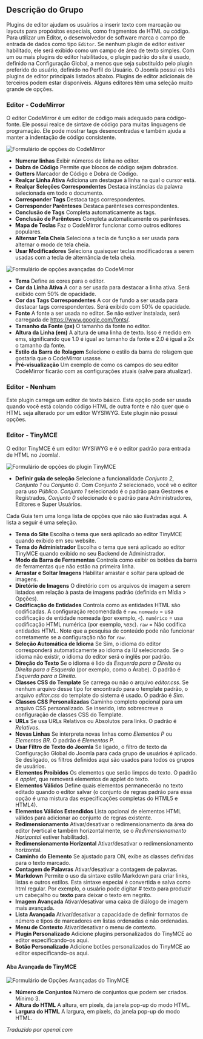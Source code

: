 <!-- Filename: Chunk4x:Extensions_Plugin_Manager_Edit_Editor_Group / Display title: Grupo de Editores  -->

## Descrição do Grupo

Plugins de editor ajudam os usuários a inserir texto com marcação ou layouts para propósitos especiais, como fragmentos de HTML ou código. Para utilizar um Editor, o desenvolvedor de software marca o campo de entrada de dados como tipo `Editor`. Se nenhum plugin de editor estiver habilitado, ele será exibido como um campo de área de texto simples. Com um ou mais plugins do editor habilitados, o plugin padrão do site é usado, definido na Configuração Global, a menos que seja substituído pelo plugin preferido do usuário, definido no Perfil do Usuário. O Joomla possui os três plugins de editor principais listados abaixo. Plugins de editor adicionais de terceiros podem estar disponíveis. Alguns editores têm uma seleção muito grande de opções.

### Editor - CodeMirror

O editor CodeMirror é um editor de código mais adequado para código-fonte. Ele possui realce de sintaxe de código para muitas linguagens de programação. Ele pode mostrar tags desencontradas e também ajuda a manter a indentação de código consistente.

![Formulário de opções do CodeMirror](../../../en/images/plugins/plugin-group-editor-codemirror.png)

- **Numerar linhas** Exibir números de linha no editor.
- **Dobra de Código** Permite que blocos de código sejam dobrados.
- **Gutters** Marcador de Código e Dobra de Código.
- **Realçar Linha Ativa** Adiciona um destaque à linha na qual o cursor está.
- **Realçar Seleções Correspondentes** Destaca instâncias da palavra selecionada em todo o documento.
- **Corresponder Tags** Destaca tags correspondentes.
- **Corresponder Parênteses** Destaca parênteses correspondentes.
- **Conclusão de Tags** Completa automaticamente as tags.
- **Conclusão de Parênteses** Completa automaticamente os parênteses.
- **Mapa de Teclas** Faz o CodeMirror funcionar como outros editores populares.
- **Alternar Tela Cheia** Seleciona a tecla de função a ser usada para alternar o modo de tela cheia.
- **Usar Modificadores** Seleciona quaisquer teclas modificadoras a serem usadas com a tecla de alternância de tela cheia.

![Formulário de opções avançadas do CodeMirror](../../../en/images/plugins/plugin-group-editor-codemirror-advanced.png)

- **Tema** Define as cores para o editor.
- **Cor da Linha Ativa** A cor a ser usada para destacar a linha ativa. Será exibido com 50% de opacidade.
- **Cor das Tags Correspondentes** A cor de fundo a ser usada para destacar tags correspondentes. Será exibido com 50% de opacidade.
- **Fonte** A fonte a ser usada no editor. Se não estiver instalada, será carregada de https://www.google.com/fonts/.
- **Tamanho da Fonte (px)** O tamanho da fonte no editor.
- **Altura da Linha (em)** A altura de uma linha de texto. Isso é medido em ems, significando que 1.0 é igual ao tamanho da fonte e 2.0 é igual a 2x o tamanho da fonte.
- **Estilo da Barra de Rolagem** Selecione o estilo da barra de rolagem que gostaria que o CodeMirror usasse.
- **Pré-visualização** Um exemplo de como os campos do seu editor CodeMirror ficarão com as configurações atuais (salve para atualizar).

### Editor - Nenhum

Este plugin carrega um editor de texto básico. Esta opção pode ser usada quando você está colando código HTML de outra fonte e não quer que o HTML seja alterado por um editor WYSIWYG. Este plugin não possui opções.

### Editor - TinyMCE

O editor TinyMCE é um editor WYSIWYG e é o editor padrão para entrada de HTML no Joomla!.

![Formulário de opções do plugin TinyMCE](../../../en/images/plugins/plugin-group-editor-tinymce.png)

- **Definir guia de seleção** Selecione a funcionalidade *Conjunto 2*, *Conjunto 1* ou *Conjunto 0*. Com *Conjunto 2* selecionado, você vê o editor para uso *Público*. *Conjunto 1* selecionado é o padrão para Gestores e Registrados, *Conjunto 0* selecionado é o padrão para Administradores, Editores e Super Usuários.

Cada Guia tem uma longa lista de opções que não são ilustradas aqui. A lista a seguir é uma seleção.

- **Tema do Site** Escolha o tema que será aplicado ao editor TinyMCE quando exibido em seu website.
- **Tema do Administrador** Escolha o tema que será aplicado ao editor TinyMCE quando exibido no seu Backend de Administrador.
- **Modo da Barra de Ferramentas** Controla como exibir os botões da barra de ferramentas que não estão na primeira linha.
- **Arrastar e Soltar Imagens** Habilitar arrastar e soltar para upload de imagens.
- **Diretório de Imagens** O diretório com os arquivos de imagem a serem listados em relação à pasta de imagens padrão (definida em Mídia > Opções).
- **Codificação de Entidades** Controla como as entidades HTML são codificadas. A configuração recomendada é `raw`. `nomeado` = usa codificação de entidade nomeada (por exemplo, `<`). `numérico` = usa codificação HTML numérica (por exemplo, `%03c`). `raw` = Não codifica entidades HTML. Note que a pesquisa de conteúdo pode não funcionar corretamente se a configuração não for `raw`.
- **Seleção Automática de Idioma** Se Sim, o idioma do editor corresponderá automaticamente ao idioma da IU selecionado. Se o idioma não existir, o idioma do editor será o inglês por padrão.
- **Direção do Texto** Se o idioma é lido da *Esquerda para a Direita* ou *Direita para a Esquerda* (por exemplo, como o Árabe). O padrão é *Esquerda para a Direita*.
- **Classes CSS do Template** Se carrega ou não o arquivo *editor.css*. Se nenhum arquivo desse tipo for encontrado para o template padrão, o arquivo *editor.css* do template do sistema é usado. O padrão é *Sim*.
- **Classes CSS Personalizadas** Caminho completo opcional para um arquivo CSS personalizado. Se inserido, isto sobrescreve a configuração de classes CSS do Template.
- **URLs** Se usa URLs Relativos ou Absolutos para links. O padrão é *Relativos*.
- **Novas Linhas** Se interpreta novas linhas como *Elementos P* ou *Elementos BR*. O padrão é *Elementos P*.
- **Usar Filtro de Texto do Joomla** Se ligado, o filtro de texto da Configuração Global do Joomla para cada grupo de usuários é aplicado. Se desligado, os filtros definidos aqui são usados para todos os grupos de usuários.
- **Elementos Proibidos** Os elementos que serão limpos do texto. O padrão é *applet*, que removerá elementos de applet do texto.
- **Elementos Válidos** Define quais elementos permanecerão no texto editado quando o editor salvar (o conjunto de regras padrão para essa opção é uma mistura das especificações completas do HTML5 e HTML4).
- **Elementos Válidos Estendidos** Lista opcional de elementos HTML válidos para adicionar ao conjunto de regras existente.
- **Redimensionamento** Ativar/desativar o redimensionamento da área do editor (vertical e também horizontalmente, se o *Redimensionamento Horizontal* estiver habilitado).
- **Redimensionamento Horizontal** Ativar/desativar o redimensionamento horizontal.
- **Caminho do Elemento** Se ajustado para ON, exibe as classes definidas para o texto marcado.
- **Contagem de Palavras** Ativar/desativar a contagem de palavras.
- **Markdown** Permite o uso da sintaxe estilo Markdown para criar links, listas e outros estilos. Esta sintaxe especial é convertida e salva como html regular. Por exemplo, o usuário pode digitar # texto para produzir um cabeçalho ou **texto** para deixar o texto em negrito.
- **Imagem Avançada** Ativar/desativar uma caixa de diálogo de imagem mais avançada.
- **Lista Avançada** Ativar/desativar a capacidade de definir formatos de número e tipos de marcadores em listas ordenadas e não ordenadas.
- **Menu de Contexto** Ativar/desativar o menu de contexto.
- **Plugin Personalizado** Adicione plugins personalizados do TinyMCE ao editor especificando-os aqui.
- **Botão Personalizado** Adicione botões personalizados do TinyMCE ao editor especificando-os aqui.

#### Aba Avançada do TinyMCE

![Formulário de Opções Avançadas do TinyMCE](../../../en/images/plugins/plugin-group-editor-tinymce-advanced.png)

- **Número de Conjuntos** Número de conjuntos que podem ser criados. Mínimo 3.
- **Altura do HTML** A altura, em pixels, da janela pop-up do modo HTML.
- **Largura do HTML** A largura, em pixels, da janela pop-up do modo HTML.

*Traduzido por openai.com*

